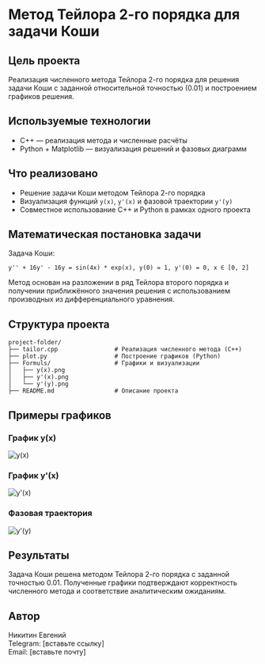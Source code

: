 
# Метод Тейлора 2-го порядка для задачи Коши

## Цель проекта
Реализация численного метода Тейлора 2-го порядка для решения задачи Коши с заданной относительной точностью (0.01) и построением графиков решения.

## Используемые технологии
- C++ — реализация метода и численные расчёты
- Python + Matplotlib — визуализация решений и фазовых диаграмм

## Что реализовано
- Решение задачи Коши методом Тейлора 2-го порядка
- Визуализация функций `y(x)`, `y'(x)` и фазовой траектории `y'(y)`
- Совместное использование C++ и Python в рамках одного проекта

## Математическая постановка задачи

Задача Коши:

```
y'' + 16y' - 16y = sin(4x) * exp(x), y(0) = 1, y'(0) = 0, x ∈ [0, 2]
```

Метод основан на разложении в ряд Тейлора второго порядка и получении приближённого значения решения с использованием производных из дифференциального уравнения.

## Структура проекта
```
project-folder/
├── tailor.cpp                # Реализация численного метода (C++)
├── plot.py                   # Построение графиков (Python)
├── Formuls/                  # Графики и визуализации
│   ├── y(x).png
│   ├── y'(x).png
│   └── y'(y).png
├── README.md                 # Описание проекта
```

## Примеры графиков

### График y(x)
![y(x)](Formuls/y(x).png)

### График y'(x)
![y'(x)](Formuls/y'(x).png)

### Фазовая траектория
![y'(y)](Formuls/y'(y).png)

## Результаты
Задача Коши решена методом Тейлора 2-го порядка с заданной точностью 0.01. Полученные графики подтверждают корректность численного метода и соответствие аналитическим ожиданиям.

## Автор
Никитин Евгений  
Telegram: [вставьте ссылку]  
Email: [вставьте почту]
